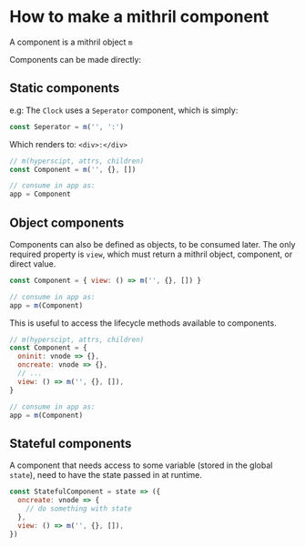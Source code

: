 # How to make a mithril component

A component is a mithril object `m`

Components can be made directly:

## Static components

e.g: The `Clock` uses a `Seperator` component, which is simply:

```javascript
const Seperator = m('', ':')
```

Which renders to: `<div>:</div>`

```javascript
// m(hyperscipt, attrs, children)
const Component = m('', {}, [])

// consume in app as:
app = Component
```

## Object components

Components can also be defined as objects, to be consumed later. The only required property is `view`, which must return a mithril object, component, or direct value.

```javascript
const Component = { view: () => m('', {}, []) }

// consume in app as:
app = m(Component)
```

This is useful to access the lifecycle methods available to components.

```javascript
// m(hyperscipt, attrs, children)
const Component = {
  oninit: vnode => {},
  oncreate: vnode => {},
  // ...
  view: () => m('', {}, []),
}

// consume in app as:
app = m(Component)
```

## Stateful components

A component that needs access to some variable (stored in the global `state`), need to have the state passed in at runtime.

```javascript
const StatefulComponent = state => ({
  oncreate: vnode => {
    // do something with state
  },
  view: () => m('', {}, []),
})
```

